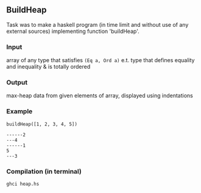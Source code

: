 ## BuildHeap 

Task was to make a haskell program (in time limit and without use of any external sources) implementing function 'buildHeap'.  

### Input

array of any type that satisfies `(Eq a, Ord a)` e.t. type that defines equality and inequality & is totally ordered

### Output

max-heap data from given elements of array, displayed using indentations

### Example

`buildHeap([1, 2, 3, 4, 5])` 

`------2`  
`---4`  
`------1`  
`5`  
`---3`  

### Compilation (in terminal)

`ghci heap.hs`
